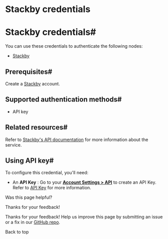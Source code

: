 # Stackby credentials

[ ](https://github.com/n8n-io/n8n-docs/edit/main/docs/integrations/builtin/credentials/stackby.md "Edit this page")

# Stackby credentials#

You can use these credentials to authenticate the following nodes:

  * [Stackby](../../app-nodes/n8n-nodes-base.stackby/)



## Prerequisites#

Create a [Stackby](https://stackby.com/) account.

## Supported authentication methods#

  * API key



## Related resources#

Refer to [Stackby's API documentation](https://documenter.getpostman.com/view/27762116/2s9YBxXvCa) for more information about the service.

## Using API key#

To configure this credential, you'll need:

  * An **API Key** : Go to your [**Account Settings > API**](https://www.stackby.com/account) to create an API Key. Refer to [API Key](https://help.stackby.com/en/article/95-api-key) for more information.

Was this page helpful? 

Thanks for your feedback! 

Thanks for your feedback! Help us improve this page by submitting an issue or a fix in our [GitHub repo](https://github.com/n8n-io/n8n-docs). 

Back to top 
